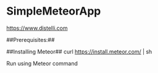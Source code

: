# SimpleMeteorApp
https://www.distelli.com

##Prerequisites:##

##Installing Meteor##
curl https://install.meteor.com/ | sh



Run using Meteor command
